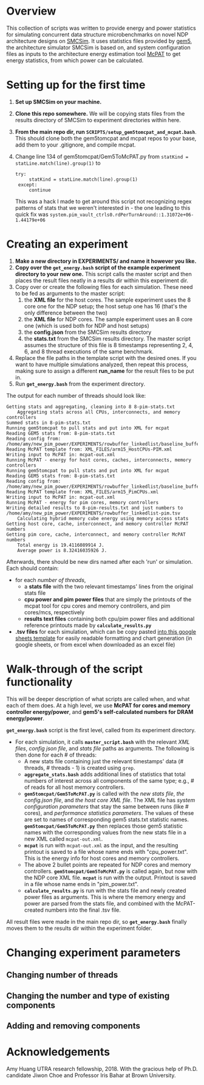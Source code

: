 ﻿# Overview

This collection of scripts was written to provide energy and power statistics for simulating concurrent data structure microbenchmarks on novel NDP architecture designs on [SMCSim](https://iis-git.ee.ethz.ch/erfan.azarkhish/SMCSim). It uses statistics files provided by [gem5](http://gem5.org/Main_Page), the architecture simulator SMCSim is based on, and system configuration files as inputs to the architecture energy estimation tool [McPAT](https://github.com/HewlettPackard/mcpat) to get energy statistics, from which power can be calculated.  


# Setting up for the first time
1. **Set up SMCSim on your machine.**
2. **Clone this repo somewhere.** We will be copying stats files from the results directory of SMCSim to experiment directories within here.
3. **From the main repo dir, run** **`SCRIPTS/setup_gem5tomcpat_and_mcpat.bash`**. This should clone both the gem5tomcpat and mcpat repos to your base, add them to your .gitignore, and compile mcpat.
5. Change line 134 of gem5tomcpat/Gem5ToMcPAT.py from `statKind = statLine.match(line).group(1)` to 

       try:
        	statKind = statLine.match(line).group(1)
        except:
        	continue
	This was a hack I made to get around this script not recognizing regex patterns of stats that we weren't interested in - the one leading to this quick fix was `system.pim_vault_ctrls0.rdPerTurnAround::1.31072e+06-1.44179e+06`

# Creating an experiment
1. **Make a new directory in EXPERIMENTS/ and name it however you like.** 
2. **Copy over the **`get_energy.bash`** script of the example experiment directory to your new one.** This script calls the master script and then places the result files neatly in a results dir within this experiment dir.
3. Copy over or create the following files for each simulation. These need to be fed as arguments to the master script:
	1. the **XML file** for the host cores. The sample experiment uses the 8 core one for the NDP setup; the host setup one has 16 (that's the only difference between the two)
	2. the **XML file** for NDP cores. The sample experiment uses an 8 core one (which is used both for NDP and host setups)
	4. the **config.json** from the SMCSim results directory
	5. the **stats.txt** from the SMCSim results directory. The master script assumes the structure of this file is 8 timestamps representing 2, 4, 6, and 8 thread executions of the same benchmark.
4.  Replace the file paths in the template script with the desired ones. If you want to have multiple simulations analyzed, then repeat this process, making sure to assign a different **run_name** for the result files to be put in.
5. Run **`get_energy.bash`** from the experiment directory.

The output for each number of threads should look like:

    Getting stats and aggregating, cleaning into 8 8-pim-stats.txt
		Aggregating stats across all CPUs, interconnects, and memory controllers
    Summed stats in 8-pim-stats.txt 
    Running gem5tomcpat to pull stats and put into XML for mcpat 
    Reading GEM5 stats from: 8-pim-stats.txt 
    Reading config from: /home/amy/new_pim_power/EXPERIMENTS/rowbuffer_linkedlist/baseline_buffersize32_final_config.json 
    Reading McPAT template from: XML_FILES/arm15_HostCPUs-PIM.xml 
    Writing input to McPAT in: mcpat-out.xml 
    Running McPAT - energy for host cores, caches, interconnects, memory controllers 
    Running gem5tomcpat to pull stats and put into XML for mcpat 
    Reading GEM5 stats from: 8-pim-stats.txt 
    Reading config from: /home/amy/new_pim_power/EXPERIMENTS/rowbuffer_linkedlist/baseline_buffersize32_final_config.json 
    Reading McPAT template from: XML_FILES/arm15_PimCPUs.xml 
    Writing input to McPAT in: mcpat-out.xml 
    Running McPAT - energy for pim cores, memory controllers 
    Writing detailed results to 8-pim-results.txt and just numbers to /home/amy/new_pim_power/EXPERIMENTS/rowbuffer_linkedlist-pim.tsv
	    Calculating hybrid memory cube energy using memory access stats
	Getting host core, cache, interconnect, and memory controller McPAT numbers
	Getting pim core, cache, interconnect, and memory controller McPAT numbers
		Total energy is 19.4116089914 J.
		Average power is 8.32416035926 J.
Afterwards, there should be new dirs named after each 'run' or simulation. Each should contain:
* for each *number of threads*,
	* a **stats file** with the two relevant timestamps' lines from the original stats file
	* **cpu power and pim power files** that are simply the printouts of the mcpat tool for cpu cores and memory controllers, and pim cores/mcs, respectively
	* **results text files** containing both cpu/pim power files and additional reference printouts made by **`calculate_results.py`**
* **.tsv files** for each simulation, which can be copy pasted [into this google sheets template](https://docs.google.com/spreadsheets/d/1mwKPn-BNp2J4LLqhCkfSk6GMR2c_H86D2sv7m2mKpaw/edit?usp=sharing) for easily readable formatting and chart generation (in google sheets, or from excel when downloaded as an excel file)

# Walk-through of the script functionality
This will be deeper description of what scripts are called when, and what each of them does. At a high level, we use **McPAT for cores and memory controller energy/power**, and **gem5's self-calculated numbers for DRAM energy/power**.

**`get_energy.bash`** script is the first level, called from its experiment directory. 
* For each simulation, it calls **`master_script.bash`** with the relevant *XML files*, *config json file*, and *stats file* paths as arguments. The following is then done for each # of threads:
	* A new stats file containing just the relevant timestamps' data (# threads, # threads - 1) is created using `grep`. 
	* **`aggregate_stats.bash`** adds additional lines of statistics that total numbers of interest across all components of the same type; e.g., # of reads for all host memory controllers.
	* **`gem5tomcpat/Gem5ToMcPAT.py`** is called with the *new stats file*, *the config.json file*, and *the host core XML file*. The XML file has *system configuration parameters* that stay the same between runs (like # cores), and *performance statistics parameters*. The values of these are set to names of corresponding gem5 stats.txt statistic names. **`gem5tomcpat/Gem5ToMcPAT.py`** then replaces those gem5 statistic names with the corresponding values from the new stats file in a new XML called `mcpat-out.xml`.
	* **`mcpat`** is run with `mcpat-out.xml` as the input, and the resulting printout is saved to a file whose name ends with "cpu_power.txt". This is the energy info for host cores and memory controllers.
	* The above 2 bullet points are repeated for NDP cores and memory controllers. **`gem5tomcpat/Gem5ToMcPAT.py`** is called again, but now with the NDP core XML file. **`mcpat`** is run with the output. Printout is saved in a file whose name ends in "pim_power.txt".
	* **`calculate_results.py`** is run with the stats file and newly created power files as arguments. This is where the memory energy and power are parsed from the stats file, and combined with the McPAT-created numbers into the final .tsv file.

All result files were made in the main repo dir, so **`get_energy.bash`** finally moves them to the results dir within the experiment folder.

# Changing experiment parameters
## Changing number of threads
## Changing the number and type of existing components 
## Adding and removing components

# Acknowledgements

Amy Huang UTRA research fellowship, 2018. With the gracious help of Ph.D. candidate Jiwon Choe and Professor Iris Bahar at Brown University.
